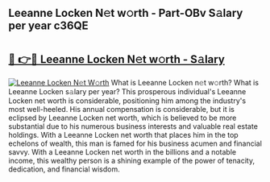 ## Leeanne Locken N𝚎t w𝚘rth - Part-OBv S𝚊lary per year c36QE

# <h2><a href="http://gc4pw1.nevu.top/?p=Leeanne+Locken">🔗 👉🔴 Leeanne Locken N𝚎t w𝚘rth - S𝚊lary</a></h2>

[![Leeanne Locken N𝚎t W𝚘rth](https://i.imgur.com/Oavwk0R.jpeg)](http://gc4pw1.nevu.top/?p=Leeanne+Locken)
What is Leeanne Locken n𝚎t w𝚘rth? What is Leeanne Locken s𝚊lary per year?
This prosperous individual's Leeanne Locken net worth is considerable, positioning him among the industry's most well-heeled. His annual compensation is considerable, but it is eclipsed by Leeanne Locken net worth, which is believed to be more substantial due to his numerous business interests and valuable real estate holdings. With a Leeanne Locken net worth that places him in the top echelons of wealth, this man is famed for his business acumen and financial savvy. With a Leeanne Locken net worth in the billions and a notable income, this wealthy person is a shining example of the power of tenacity, dedication, and financial wisdom.
